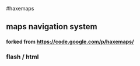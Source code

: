 #haxemaps
## maps navigation system 
#### forked from https://code.google.com/p/haxemaps/


### flash / html